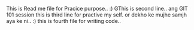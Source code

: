 This is Read me file for Pracice purpose.. :)
GThis is second line.. ang GIT 101 session
this is third line for practive my self. or dekho ke mujhe samjh aya ke ni.. :)
this is fourth file for writing code..